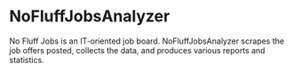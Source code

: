 # NoFluffJobsAnalyzer
No Fluff Jobs is an IT-oriented job board. NoFluffJobsAnalyzer scrapes the job offers posted, collects the data, and produces various reports and statistics.
